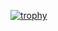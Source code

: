 [![trophy](https://github-profile-trophy.vercel.app/?username=Lirihiwa)](https://github.com/ryo-ma/github-profile-trophy)
